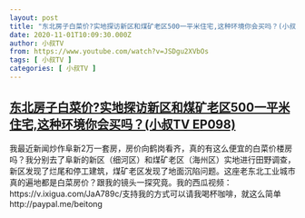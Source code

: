```yaml
---
layout: post
title: "东北房子白菜价?实地探访新区和煤矿老区500一平米住宅,这种环境你会买吗？(小叔TV EP098)"
date: 2020-11-01T10:09:30.000Z
author: 小叔TV
from: https://www.youtube.com/watch?v=JSDgu2XVbOs
tags: [ 小叔TV ]
categories: [ 小叔TV ]
---
```

<!--1604225370000-->
[东北房子白菜价?实地探访新区和煤矿老区500一平米住宅,这种环境你会买吗？(小叔TV EP098)](https://www.youtube.com/watch?v=JSDgu2XVbOs)
------

<div>
我最近新闻炒作阜新2万一套房，房价向鹤岗看齐，真的有这么便宜的白菜价楼房吗？我分别去了阜新的新区（细河区）和煤矿老区（海州区）实地进行田野调查，新区发现了烂尾和停工建筑，煤矿老区发现了地面沉陷问题。这座老东北工业城市真的遍地都是白菜房价？跟我的镜头一探究竟。我的西瓜视频：https://v.ixigua.com/JaA789c/支持我的方式可以请我喝杯咖啡，就这么简单http://paypal.me/beitong
</div>
